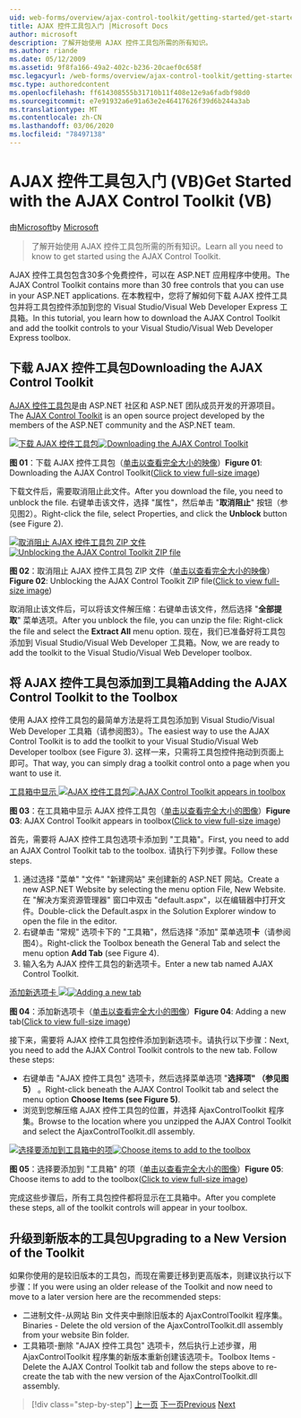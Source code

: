 ```yaml
---
uid: web-forms/overview/ajax-control-toolkit/getting-started/get-started-with-the-ajax-control-toolkit-vb
title: AJAX 控件工具包入门 |Microsoft Docs
author: microsoft
description: 了解开始使用 AJAX 控件工具包所需的所有知识。
ms.author: riande
ms.date: 05/12/2009
ms.assetid: 9f8fa166-49a2-402c-b236-20caef0c658f
msc.legacyurl: /web-forms/overview/ajax-control-toolkit/getting-started/get-started-with-the-ajax-control-toolkit-vb
msc.type: authoredcontent
ms.openlocfilehash: ff614308555b31710b11f408e12e9a6fadbf98d0
ms.sourcegitcommit: e7e91932a6e91a63e2e46417626f39d6b244a3ab
ms.translationtype: MT
ms.contentlocale: zh-CN
ms.lasthandoff: 03/06/2020
ms.locfileid: "78497138"
---
```

# <a name="get-started-with-the-ajax-control-toolkit-vb"></a><span data-ttu-id="8820e-103">AJAX 控件工具包入门 (VB)</span><span class="sxs-lookup"><span data-stu-id="8820e-103">Get Started with the AJAX Control Toolkit (VB)</span></span>

<span data-ttu-id="8820e-104">由[Microsoft](https://github.com/microsoft)</span><span class="sxs-lookup"><span data-stu-id="8820e-104">by [Microsoft](https://github.com/microsoft)</span></span>

> <span data-ttu-id="8820e-105">了解开始使用 AJAX 控件工具包所需的所有知识。</span><span class="sxs-lookup"><span data-stu-id="8820e-105">Learn all you need to know to get started using the AJAX Control Toolkit.</span></span>

<span data-ttu-id="8820e-106">AJAX 控件工具包包含30多个免费控件，可以在 ASP.NET 应用程序中使用。</span><span class="sxs-lookup"><span data-stu-id="8820e-106">The AJAX Control Toolkit contains more than 30 free controls that you can use in your ASP.NET applications.</span></span> <span data-ttu-id="8820e-107">在本教程中，您将了解如何下载 AJAX 控件工具包并将工具包控件添加到您的 Visual Studio/Visual Web Developer Express 工具箱。</span><span class="sxs-lookup"><span data-stu-id="8820e-107">In this tutorial, you learn how to download the AJAX Control Toolkit and add the toolkit controls to your Visual Studio/Visual Web Developer Express toolbox.</span></span>

## <a name="downloading-the-ajax-control-toolkit"></a><span data-ttu-id="8820e-108">下载 AJAX 控件工具包</span><span class="sxs-lookup"><span data-stu-id="8820e-108">Downloading the AJAX Control Toolkit</span></span>

<span data-ttu-id="8820e-109">[AJAX 控件工具包](http://devexpress.com/act)是由 ASP.NET 社区和 ASP.NET 团队成员开发的开源项目。</span><span class="sxs-lookup"><span data-stu-id="8820e-109">The [AJAX Control Toolkit](http://devexpress.com/act) is an open source project developed by the members of the ASP.NET community and the ASP.NET team.</span></span>

<span data-ttu-id="8820e-110">[![下载 AJAX 控件工具包](get-started-with-the-ajax-control-toolkit-vb/_static/image1.jpg)](get-started-with-the-ajax-control-toolkit-vb/_static/image1.png)</span><span class="sxs-lookup"><span data-stu-id="8820e-110">[![Downloading the AJAX Control Toolkit](get-started-with-the-ajax-control-toolkit-vb/_static/image1.jpg)](get-started-with-the-ajax-control-toolkit-vb/_static/image1.png)</span></span>

<span data-ttu-id="8820e-111">**图 01**：下载 AJAX 控件工具包（[单击以查看完全大小的映像](get-started-with-the-ajax-control-toolkit-vb/_static/image2.png)）</span><span class="sxs-lookup"><span data-stu-id="8820e-111">**Figure 01**: Downloading the AJAX Control Toolkit([Click to view full-size image](get-started-with-the-ajax-control-toolkit-vb/_static/image2.png))</span></span>

<span data-ttu-id="8820e-112">下载文件后，需要取消阻止此文件。</span><span class="sxs-lookup"><span data-stu-id="8820e-112">After you download the file, you need to unblock the file.</span></span> <span data-ttu-id="8820e-113">右键单击该文件，选择 "属性"，然后单击 "**取消阻止**" 按钮（参见图2）。</span><span class="sxs-lookup"><span data-stu-id="8820e-113">Right-click the file, select Properties, and click the **Unblock** button (see Figure 2).</span></span>

<span data-ttu-id="8820e-114">[![取消阻止 AJAX 控件工具包 ZIP 文件](get-started-with-the-ajax-control-toolkit-vb/_static/image2.jpg)](get-started-with-the-ajax-control-toolkit-vb/_static/image3.png)</span><span class="sxs-lookup"><span data-stu-id="8820e-114">[![Unblocking the AJAX Control Toolkit ZIP file](get-started-with-the-ajax-control-toolkit-vb/_static/image2.jpg)](get-started-with-the-ajax-control-toolkit-vb/_static/image3.png)</span></span>

<span data-ttu-id="8820e-115">**图 02**：取消阻止 AJAX 控件工具包 ZIP 文件（[单击以查看完全大小的映像](get-started-with-the-ajax-control-toolkit-vb/_static/image4.png)）</span><span class="sxs-lookup"><span data-stu-id="8820e-115">**Figure 02**: Unblocking the AJAX Control Toolkit ZIP file([Click to view full-size image](get-started-with-the-ajax-control-toolkit-vb/_static/image4.png))</span></span>

<span data-ttu-id="8820e-116">取消阻止该文件后，可以将该文件解压缩：右键单击该文件，然后选择 "**全部提取**" 菜单选项。</span><span class="sxs-lookup"><span data-stu-id="8820e-116">After you unblock the file, you can unzip the file: Right-click the file and select the **Extract All** menu option.</span></span> <span data-ttu-id="8820e-117">现在，我们已准备好将工具包添加到 Visual Studio/Visual Web Developer 工具箱。</span><span class="sxs-lookup"><span data-stu-id="8820e-117">Now, we are ready to add the toolkit to the Visual Studio/Visual Web Developer toolbox.</span></span>

## <a name="adding-the-ajax-control-toolkit-to-the-toolbox"></a><span data-ttu-id="8820e-118">将 AJAX 控件工具包添加到工具箱</span><span class="sxs-lookup"><span data-stu-id="8820e-118">Adding the AJAX Control Toolkit to the Toolbox</span></span>

<span data-ttu-id="8820e-119">使用 AJAX 控件工具包的最简单方法是将工具包添加到 Visual Studio/Visual Web Developer 工具箱（请参阅图3）。</span><span class="sxs-lookup"><span data-stu-id="8820e-119">The easiest way to use the AJAX Control Toolkit is to add the toolkit to your Visual Studio/Visual Web Developer toolbox (see Figure 3).</span></span> <span data-ttu-id="8820e-120">这样一来，只需将工具包控件拖动到页面上即可。</span><span class="sxs-lookup"><span data-stu-id="8820e-120">That way, you can simply drag a toolkit control onto a page when you want to use it.</span></span>

<span data-ttu-id="8820e-121">[工具箱中显示 ![AJAX 控件工具包](get-started-with-the-ajax-control-toolkit-vb/_static/image3.jpg)](get-started-with-the-ajax-control-toolkit-vb/_static/image5.png)</span><span class="sxs-lookup"><span data-stu-id="8820e-121">[![AJAX Control Toolkit appears in toolbox](get-started-with-the-ajax-control-toolkit-vb/_static/image3.jpg)](get-started-with-the-ajax-control-toolkit-vb/_static/image5.png)</span></span>

<span data-ttu-id="8820e-122">**图 03**：在工具箱中显示 AJAX 控件工具包（[单击以查看完全大小的图像](get-started-with-the-ajax-control-toolkit-vb/_static/image6.png)）</span><span class="sxs-lookup"><span data-stu-id="8820e-122">**Figure 03**: AJAX Control Toolkit appears in toolbox([Click to view full-size image](get-started-with-the-ajax-control-toolkit-vb/_static/image6.png))</span></span>

<span data-ttu-id="8820e-123">首先，需要将 AJAX 控件工具包选项卡添加到 "工具箱"。</span><span class="sxs-lookup"><span data-stu-id="8820e-123">First, you need to add an AJAX Control Toolkit tab to the toolbox.</span></span> <span data-ttu-id="8820e-124">请执行下列步骤。</span><span class="sxs-lookup"><span data-stu-id="8820e-124">Follow these steps.</span></span>

1. <span data-ttu-id="8820e-125">通过选择 "菜单" "文件" "新建网站" 来创建新的 ASP.NET 网站。</span><span class="sxs-lookup"><span data-stu-id="8820e-125">Create a new ASP.NET Website by selecting the menu option File, New Website.</span></span> <span data-ttu-id="8820e-126">在 "解决方案资源管理器" 窗口中双击 "default.aspx"，以在编辑器中打开文件。</span><span class="sxs-lookup"><span data-stu-id="8820e-126">Double-click the Default.aspx in the Solution Explorer window to open the file in the editor.</span></span>
2. <span data-ttu-id="8820e-127">右键单击 "常规" 选项卡下的 "工具箱"，然后选择 "添加" 菜单选项**卡**（请参阅图4）。</span><span class="sxs-lookup"><span data-stu-id="8820e-127">Right-click the Toolbox beneath the General Tab and select the menu option **Add Tab** (see Figure 4).</span></span>
3. <span data-ttu-id="8820e-128">输入名为 AJAX 控件工具包的新选项卡。</span><span class="sxs-lookup"><span data-stu-id="8820e-128">Enter a new tab named AJAX Control Toolkit.</span></span>

<span data-ttu-id="8820e-129">[添加新选项卡 ![](get-started-with-the-ajax-control-toolkit-vb/_static/image4.jpg)](get-started-with-the-ajax-control-toolkit-vb/_static/image7.png)</span><span class="sxs-lookup"><span data-stu-id="8820e-129">[![Adding a new tab](get-started-with-the-ajax-control-toolkit-vb/_static/image4.jpg)](get-started-with-the-ajax-control-toolkit-vb/_static/image7.png)</span></span>

<span data-ttu-id="8820e-130">**图 04**：添加新选项卡（[单击以查看完全大小的图像](get-started-with-the-ajax-control-toolkit-vb/_static/image8.png)）</span><span class="sxs-lookup"><span data-stu-id="8820e-130">**Figure 04**: Adding a new tab([Click to view full-size image](get-started-with-the-ajax-control-toolkit-vb/_static/image8.png))</span></span>

<span data-ttu-id="8820e-131">接下来，需要将 AJAX 控件工具包控件添加到新选项卡。请执行以下步骤：</span><span class="sxs-lookup"><span data-stu-id="8820e-131">Next, you need to add the AJAX Control Toolkit controls to the new tab. Follow these steps:</span></span>

- <span data-ttu-id="8820e-132">右键单击 "AJAX 控件工具包" 选项卡，然后选择菜单选项 "**选择项" （参见图5）** 。</span><span class="sxs-lookup"><span data-stu-id="8820e-132">Right-click beneath the AJAX Control Toolkit tab and select the menu option **Choose Items (see Figure 5)**.</span></span>
- <span data-ttu-id="8820e-133">浏览到您解压缩 AJAX 控件工具包的位置，并选择 AjaxControlToolkit 程序集。</span><span class="sxs-lookup"><span data-stu-id="8820e-133">Browse to the location where you unzipped the AJAX Control Toolkit and select the AjaxControlToolkit.dll assembly.</span></span>

<span data-ttu-id="8820e-134">[![选择要添加到工具箱中的项](get-started-with-the-ajax-control-toolkit-vb/_static/image5.jpg)](get-started-with-the-ajax-control-toolkit-vb/_static/image9.png)</span><span class="sxs-lookup"><span data-stu-id="8820e-134">[![Choose items to add to the toolbox](get-started-with-the-ajax-control-toolkit-vb/_static/image5.jpg)](get-started-with-the-ajax-control-toolkit-vb/_static/image9.png)</span></span>

<span data-ttu-id="8820e-135">**图 05**：选择要添加到 "工具箱" 的项（[单击以查看完全大小的图像](get-started-with-the-ajax-control-toolkit-vb/_static/image10.png)）</span><span class="sxs-lookup"><span data-stu-id="8820e-135">**Figure 05**: Choose items to add to the toolbox([Click to view full-size image](get-started-with-the-ajax-control-toolkit-vb/_static/image10.png))</span></span>

<span data-ttu-id="8820e-136">完成这些步骤后，所有工具包控件都将显示在工具箱中。</span><span class="sxs-lookup"><span data-stu-id="8820e-136">After you complete these steps, all of the toolkit controls will appear in your toolbox.</span></span>

## <a name="upgrading-to-a-new-version-of-the-toolkit"></a><span data-ttu-id="8820e-137">升级到新版本的工具包</span><span class="sxs-lookup"><span data-stu-id="8820e-137">Upgrading to a New Version of the Toolkit</span></span>

<span data-ttu-id="8820e-138">如果你使用的是较旧版本的工具包，而现在需要迁移到更高版本，则建议执行以下步骤：</span><span class="sxs-lookup"><span data-stu-id="8820e-138">If you were using an older release of the Toolkit and now need to move to a later version here are the recommended steps:</span></span>

- <span data-ttu-id="8820e-139">二进制文件-从网站 Bin 文件夹中删除旧版本的 AjaxControlToolkit 程序集。</span><span class="sxs-lookup"><span data-stu-id="8820e-139">Binaries - Delete the old version of the AjaxControlToolkit.dll assembly from your website Bin folder.</span></span>
- <span data-ttu-id="8820e-140">工具箱项-删除 "AJAX 控件工具包" 选项卡，然后执行上述步骤，用 AjaxControlToolkit 程序集的新版本重新创建该选项卡。</span><span class="sxs-lookup"><span data-stu-id="8820e-140">Toolbox Items - Delete the AJAX Control Toolkit tab and follow the steps above to re-create the tab with the new version of the AjaxControlToolkit.dll assembly.</span></span>

> [!div class="step-by-step"]
> <span data-ttu-id="8820e-141">[上一页](creating-a-custom-ajax-control-toolkit-control-extender-cs.md)
> [下一页](using-ajax-control-toolkit-controls-and-control-extenders-vb.md)</span><span class="sxs-lookup"><span data-stu-id="8820e-141">[Previous](creating-a-custom-ajax-control-toolkit-control-extender-cs.md)
[Next](using-ajax-control-toolkit-controls-and-control-extenders-vb.md)</span></span>
